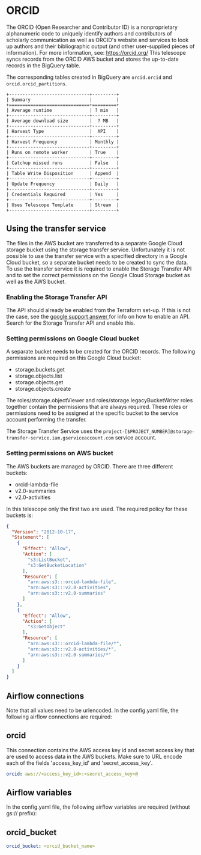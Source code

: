 # ORCID

The ORCID (Open Researcher and Contributor ID) is a nonproprietary alphanumeric code to uniquely identify authors and contributors of scholarly communication as well as ORCID's website and services to look up authors and their bibliographic output (and other user-supplied pieces of information).
For more information, see: https://orcid.org/
This telescope syncs records from the ORCID AWS bucket and stores the up-to-date records in the BigQuery table.

The corresponding tables created in BigQuery are `orcid.orcid` and `orcid.orcid_partitions`.

```eval_rst
+------------------------------+---------+
| Summary                      |         |
+==============================+=========+
| Average runtime              | ? min   |
+------------------------------+---------+
| Average download size        |  ? MB   |
+------------------------------+---------+
| Harvest Type                 |  API    |
+------------------------------+---------+
| Harvest Frequency            | Monthly |
+------------------------------+---------+
| Runs on remote worker        | True    |
+------------------------------+---------+
| Catchup missed runs          | False   |
+------------------------------+---------+
| Table Write Disposition      | Append  |
+------------------------------+---------+
| Update Frequency             | Daily   |
+------------------------------+---------+
| Credentials Required         | Yes     |
+------------------------------+---------+
| Uses Telescope Template      | Stream  |
+------------------------------+---------+
```

## Using the transfer service
The files in the AWS bucket are transferred to a separate Google Cloud storage bucket using the storage transfer
 service.
Unfortunately it is not possible to use the transfer service with a specified directory in a Google Cloud bucket, so
 a separate bucket needs to be created to sync the data.
To use the transfer service it is required to enable the Storage Transfer API and to set the correct permissions on
 the Google Cloud Storage bucket as well as the AWS bucket.
 
### Enabling the Storage Transfer API
The API should already be enabled from the Terraform set-up. If this is not the case, see the [google support answer
](https://support.google.com/googleapi/answer/6158841?hl=en) for info on how to enable an API.
Search for the Storage Transfer API and enable this.

### Setting permissions on Google Cloud bucket
A separate bucket needs to be created for the ORCID records.
The following permissions are required on this Google Cloud bucket:
- storage.buckets.get
- storage.objects.list
- storage.objects.get
- storage.objects.create

The roles/storage.objectViewer and roles/storage.legacyBucketWriter roles together contain the permissions that are
 always required.
These roles or permissions need to be assigned at the specific bucket to the service account performing the transfer. 

The Storage Transfer Service uses the `project-[$PROJECT_NUMBER]@storage-transfer-service.iam.gserviceaccount.com` service account.

### Setting permissions on AWS bucket
The AWS buckets are managed by ORCID. There are three different buckets:
- orcid-lambda-file
- v2.0-summaries
- v2.0-activities

In this telescope only the first two are used.
The required policy for these buckets is:

```json
{
  "Version": "2012-10-17",
  "Statement": [
    {
      "Effect": "Allow",
      "Action": [
        "s3:ListBucket",
        "s3:GetBucketLocation"
      ],
      "Resource": [
        "arn:aws:s3:::orcid-lambda-file",
        "arn:aws:s3:::v2.0-activities",
        "arn:aws:s3:::v2.0-summaries"
      ]
    },
    {
      "Effect": "Allow",
      "Action": [
        "s3:GetObject"
      ],
      "Resource": [
        "arn:aws:s3:::orcid-lambda-file/*",
        "arn:aws:s3:::v2.0-activities/*",
        "arn:aws:s3:::v2.0-summaries/*"
      ]
    }
  ]
}
```

## Airflow connections
Note that all values need to be urlencoded.
In the config.yaml file, the following airflow connections are required:  

## orcid
This connection contains the AWS access key id and secret access key that are used to access data in the AWS buckets.
Make sure to URL encode each of the fields 'access_key_id' and 'secret_access_key'.
```yaml
orcid: aws://<access_key_id>:<secret_access_key>@
```

## Airflow variables
In the config.yaml file, the following airflow variables are required (without gs:// prefix):  

## orcid_bucket
```yaml
orcid_bucket: <orcid_bucket_name>
```